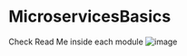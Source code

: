 # MicroservicesBasics 
Check Read Me inside each module
![image](https://user-images.githubusercontent.com/5115641/162601664-5772ccd7-7115-4c19-9e59-9c9564b8e71a.png)
